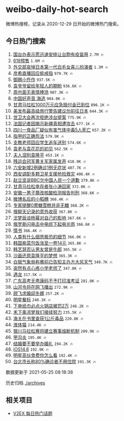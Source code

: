 # weibo-daily-hot-search

微博热搜榜，记录从 2020-12-29 日开始的微博热门搜索。

## 今日热门搜索

<!-- BEGIN -->

1. [国台办表示愿迅速安排让台胞有疫苗用](https://s.weibo.com/weibo?q=%23%E5%9B%BD%E5%8F%B0%E5%8A%9E%E8%A1%A8%E7%A4%BA%E6%84%BF%E8%BF%85%E9%80%9F%E5%AE%89%E6%8E%92%E8%AE%A9%E5%8F%B0%E8%83%9E%E6%9C%89%E7%96%AB%E8%8B%97%E7%94%A8%23&Refer=top) `2.7M 🔥`
1. [618预售](https://s.weibo.com/weibo?q=%23618%E9%A2%84%E5%94%AE%23&Refer=top) `1.6M 🔥`
1. [外交部哀悼日本第一代白毛女喜儿扮演者](https://s.weibo.com/weibo?q=%23%E5%A4%96%E4%BA%A4%E9%83%A8%E5%93%80%E6%82%BC%E6%97%A5%E6%9C%AC%E7%AC%AC%E4%B8%80%E4%BB%A3%E7%99%BD%E6%AF%9B%E5%A5%B3%E5%96%9C%E5%84%BF%E6%89%AE%E6%BC%94%E8%80%85%23&Refer=top) `1.3M 🔥`
1. [彦希直播回应偷戒指](https://s.weibo.com/weibo?q=%E5%BD%A6%E5%B8%8C%E7%9B%B4%E6%92%AD%E5%9B%9E%E5%BA%94%E5%81%B7%E6%88%92%E6%8C%87&Refer=top) `979.7K 🔥`
1. [御赐小仵作](https://s.weibo.com/weibo?q=%E5%BE%A1%E8%B5%90%E5%B0%8F%E4%BB%B5%E4%BD%9C&Refer=top) `937.5K 🔥`
1. [袁爷爷留给年轻人的期盼](https://s.weibo.com/weibo?q=%23%E8%A2%81%E7%88%B7%E7%88%B7%E7%95%99%E7%BB%99%E5%B9%B4%E8%BD%BB%E4%BA%BA%E7%9A%84%E6%9C%9F%E7%9B%BC%23&Refer=top) `936.6K 🔥`
1. [周也面无表情捧场](https://s.weibo.com/weibo?q=%23%E5%91%A8%E4%B9%9F%E9%9D%A2%E6%97%A0%E8%A1%A8%E6%83%85%E6%8D%A7%E5%9C%BA%23&Refer=top) `907.3K 🔥`
1. [中国好声音 海选](https://s.weibo.com/weibo?q=%E4%B8%AD%E5%9B%BD%E5%A5%BD%E5%A3%B0%E9%9F%B3%20%E6%B5%B7%E9%80%89&Refer=top) `904.0K 🔥`
1. [甘肃马拉松1000万元应急赔付金已到位](https://s.weibo.com/weibo?q=%23%E7%94%98%E8%82%83%E9%A9%AC%E6%8B%89%E6%9D%BE1000%E4%B8%87%E5%85%83%E5%BA%94%E6%80%A5%E8%B5%94%E4%BB%98%E9%87%91%E5%B7%B2%E5%88%B0%E4%BD%8D%23&Refer=top) `896.1K 🔥`
1. [美发布最高级旅行警告建议勿前往日本](https://s.weibo.com/weibo?q=%23%E7%BE%8E%E5%8F%91%E5%B8%83%E6%9C%80%E9%AB%98%E7%BA%A7%E6%97%85%E8%A1%8C%E8%AD%A6%E5%91%8A%E5%BB%BA%E8%AE%AE%E5%8B%BF%E5%89%8D%E5%BE%80%E6%97%A5%E6%9C%AC%23&Refer=top) `844.3K 🔥`
1. [世卫大会再次拒绝涉台提案](https://s.weibo.com/weibo?q=%23%E4%B8%96%E5%8D%AB%E5%A4%A7%E4%BC%9A%E5%86%8D%E6%AC%A1%E6%8B%92%E7%BB%9D%E6%B6%89%E5%8F%B0%E6%8F%90%E6%A1%88%23&Refer=top) `775.9K 🔥`
1. [法国记者因揭示新疆真相遭攻击](https://s.weibo.com/weibo?q=%23%E6%B3%95%E5%9B%BD%E8%AE%B0%E8%80%85%E5%9B%A0%E6%8F%AD%E7%A4%BA%E6%96%B0%E7%96%86%E7%9C%9F%E7%9B%B8%E9%81%AD%E6%94%BB%E5%87%BB%23&Refer=top) `677.1K 🔥`
1. [四川一食品厂疑似有害气体中毒5人死亡](https://s.weibo.com/weibo?q=%E5%9B%9B%E5%B7%9D%E4%B8%80%E9%A3%9F%E5%93%81%E5%8E%82%E7%96%91%E4%BC%BC%E6%9C%89%E5%AE%B3%E6%B0%94%E4%BD%93%E4%B8%AD%E6%AF%925%E4%BA%BA%E6%AD%BB%E4%BA%A1&Refer=top) `657.2K 🔥`
1. [指甲的正确剪法](https://s.weibo.com/weibo?q=%23%E6%8C%87%E7%94%B2%E7%9A%84%E6%AD%A3%E7%A1%AE%E5%89%AA%E6%B3%95%23&Refer=top) `579.9K 🔥`
1. [支教老师回应学生追车送别](https://s.weibo.com/weibo?q=%23%E6%94%AF%E6%95%99%E8%80%81%E5%B8%88%E5%9B%9E%E5%BA%94%E5%AD%A6%E7%94%9F%E8%BF%BD%E8%BD%A6%E9%80%81%E5%88%AB%23&Refer=top) `574.6K 🔥`
1. [袁老与袁花花的初见](https://s.weibo.com/weibo?q=%23%E8%A2%81%E8%80%81%E4%B8%8E%E8%A2%81%E8%8A%B1%E8%8A%B1%E7%9A%84%E5%88%9D%E8%A7%81%23&Refer=top) `562.5K 🔥`
1. [夫人泪别袁隆平](https://s.weibo.com/weibo?q=%23%E5%A4%AB%E4%BA%BA%E6%B3%AA%E5%88%AB%E8%A2%81%E9%9A%86%E5%B9%B3%23&Refer=top) `453.1K 🔥`
1. [残运会冠军黄关军家属发声](https://s.weibo.com/weibo?q=%23%E6%AE%8B%E8%BF%90%E4%BC%9A%E5%86%A0%E5%86%9B%E9%BB%84%E5%85%B3%E5%86%9B%E5%AE%B6%E5%B1%9E%E5%8F%91%E5%A3%B0%23&Refer=top) `418.9K 🔥`
1. [六安新增2例确诊1例无症状](https://s.weibo.com/weibo?q=%23%E5%85%AD%E5%AE%89%E6%96%B0%E5%A2%9E2%E4%BE%8B%E7%A1%AE%E8%AF%8A1%E4%BE%8B%E6%97%A0%E7%97%87%E7%8A%B6%23&Refer=top) `407.7K 🔥`
1. [西安调配多颗卫星支援抢险救灾](https://s.weibo.com/weibo?q=%E8%A5%BF%E5%AE%89%E8%B0%83%E9%85%8D%E5%A4%9A%E9%A2%97%E5%8D%AB%E6%98%9F%E6%94%AF%E6%8F%B4%E6%8A%A2%E9%99%A9%E6%95%91%E7%81%BE&Refer=top) `406.4K 🔥`
1. [赵立坚说BBC欠中国人民一个道歉](https://s.weibo.com/weibo?q=%23%E8%B5%B5%E7%AB%8B%E5%9D%9A%E8%AF%B4BBC%E6%AC%A0%E4%B8%AD%E5%9B%BD%E4%BA%BA%E6%B0%91%E4%B8%80%E4%B8%AA%E9%81%93%E6%AD%89%23&Refer=top) `379.8K 🔥`
1. [甘肃马拉松幸存者张小涛回家](https://s.weibo.com/weibo?q=%23%E7%94%98%E8%82%83%E9%A9%AC%E6%8B%89%E6%9D%BE%E5%B9%B8%E5%AD%98%E8%80%85%E5%BC%A0%E5%B0%8F%E6%B6%9B%E5%9B%9E%E5%AE%B6%23&Refer=top) `372.0K 🔥`
1. [安徽一男子篡改核酸检测报告判刑](https://s.weibo.com/weibo?q=%23%E5%AE%89%E5%BE%BD%E4%B8%80%E7%94%B7%E5%AD%90%E7%AF%A1%E6%94%B9%E6%A0%B8%E9%85%B8%E6%A3%80%E6%B5%8B%E6%8A%A5%E5%91%8A%E5%88%A4%E5%88%91%23&Refer=top) `368.6K 🔥`
1. [微博名后的小稻穗](https://s.weibo.com/weibo?q=%23%E5%BE%AE%E5%8D%9A%E5%90%8D%E5%90%8E%E7%9A%84%E5%B0%8F%E7%A8%BB%E7%A9%97%23&Refer=top) `368.4K 🔥`
1. [专家提醒0蔗糖雪糕并非无糖](https://s.weibo.com/weibo?q=%23%E4%B8%93%E5%AE%B6%E6%8F%90%E9%86%920%E8%94%97%E7%B3%96%E9%9B%AA%E7%B3%95%E5%B9%B6%E9%9D%9E%E6%97%A0%E7%B3%96%23&Refer=top) `368.2K 🔥`
1. [搜聊天记录的意外收获](https://s.weibo.com/weibo?q=%23%E6%90%9C%E8%81%8A%E5%A4%A9%E8%AE%B0%E5%BD%95%E7%9A%84%E6%84%8F%E5%A4%96%E6%94%B6%E8%8E%B7%23&Refer=top) `367.8K 🔥`
1. [沈梦辰谈杨幂对自己的影响](https://s.weibo.com/weibo?q=%23%E6%B2%88%E6%A2%A6%E8%BE%B0%E8%B0%88%E6%9D%A8%E5%B9%82%E5%AF%B9%E8%87%AA%E5%B7%B1%E7%9A%84%E5%BD%B1%E5%93%8D%23&Refer=top) `367.6K 🔥`
1. [俄罗斯闪电击中电缆下起电光雨](https://s.weibo.com/weibo?q=%23%E4%BF%84%E7%BD%97%E6%96%AF%E9%97%AA%E7%94%B5%E5%87%BB%E4%B8%AD%E7%94%B5%E7%BC%86%E4%B8%8B%E8%B5%B7%E7%94%B5%E5%85%89%E9%9B%A8%23&Refer=top) `366.6K 🔥`
1. [情书](https://s.weibo.com/weibo?q=%E6%83%85%E4%B9%A6&Refer=top) `366.4K 🔥`
1. [人类有什么细思极恐的细节](https://s.weibo.com/weibo?q=%23%E4%BA%BA%E7%B1%BB%E6%9C%89%E4%BB%80%E4%B9%88%E7%BB%86%E6%80%9D%E6%9E%81%E6%81%90%E7%9A%84%E7%BB%86%E8%8A%82%23&Refer=top) `366.0K 🔥`
1. [韩国紫菜包饭涨至一卷14元](https://s.weibo.com/weibo?q=%23%E9%9F%A9%E5%9B%BD%E7%B4%AB%E8%8F%9C%E5%8C%85%E9%A5%AD%E6%B6%A8%E8%87%B3%E4%B8%80%E5%8D%B714%E5%85%83%23&Refer=top) `365.8K 🔥`
1. [韩艺瑟否认男友曾是牛郎](https://s.weibo.com/weibo?q=%23%E9%9F%A9%E8%89%BA%E7%91%9F%E5%90%A6%E8%AE%A4%E7%94%B7%E5%8F%8B%E6%9B%BE%E6%98%AF%E7%89%9B%E9%83%8E%23&Refer=top) `365.5K 🔥`
1. [沙画还原袁隆平的梦想](https://s.weibo.com/weibo?q=%23%E6%B2%99%E7%94%BB%E8%BF%98%E5%8E%9F%E8%A2%81%E9%9A%86%E5%B9%B3%E7%9A%84%E6%A2%A6%E6%83%B3%23&Refer=top) `365.3K 🔥`
1. [白银气象局称赛前已告知主办方大风天气](https://s.weibo.com/weibo?q=%23%E7%99%BD%E9%93%B6%E6%B0%94%E8%B1%A1%E5%B1%80%E7%A7%B0%E8%B5%9B%E5%89%8D%E5%B7%B2%E5%91%8A%E7%9F%A5%E4%B8%BB%E5%8A%9E%E6%96%B9%E5%A4%A7%E9%A3%8E%E5%A4%A9%E6%B0%94%23&Refer=top) `349.7K 🔥`
1. [突然有点心疼小学老师了](https://s.weibo.com/weibo?q=%23%E7%AA%81%E7%84%B6%E6%9C%89%E7%82%B9%E5%BF%83%E7%96%BC%E5%B0%8F%E5%AD%A6%E8%80%81%E5%B8%88%E4%BA%86%23&Refer=top) `347.0K 🔥`
1. [遇龙](https://s.weibo.com/weibo?q=%E9%81%87%E9%BE%99&Refer=top) `317.5K 🔥`
1. [广东高考无粤康码不予打印准考证](https://s.weibo.com/weibo?q=%23%E5%B9%BF%E4%B8%9C%E9%AB%98%E8%80%83%E6%97%A0%E7%B2%A4%E5%BA%B7%E7%A0%81%E4%B8%8D%E4%BA%88%E6%89%93%E5%8D%B0%E5%87%86%E8%80%83%E8%AF%81%23&Refer=top) `281.0K 🔥`
1. [山河令将在网飞播出](https://s.weibo.com/weibo?q=%23%E5%B1%B1%E6%B2%B3%E4%BB%A4%E5%B0%86%E5%9C%A8%E7%BD%91%E9%A3%9E%E6%92%AD%E5%87%BA%23&Refer=top) `272.9K 🔥`
1. [顾飞求婚邱冬娜](https://s.weibo.com/weibo?q=%23%E9%A1%BE%E9%A3%9E%E6%B1%82%E5%A9%9A%E9%82%B1%E5%86%AC%E5%A8%9C%23&Refer=top) `257.2K 🔥`
1. [明星餐标](https://s.weibo.com/weibo?q=%23%E6%98%8E%E6%98%9F%E9%A4%90%E6%A0%87%23&Refer=top) `248.1K 🔥`
1. [下单纸巾必点火锅店被罚2万](https://s.weibo.com/weibo?q=%23%E4%B8%8B%E5%8D%95%E7%BA%B8%E5%B7%BE%E5%BF%85%E7%82%B9%E7%81%AB%E9%94%85%E5%BA%97%E8%A2%AB%E7%BD%9A2%E4%B8%87%23&Refer=top) `246.2K 🔥`
1. [禾下乘凉梦我们接续努力](https://s.weibo.com/weibo?q=%23%E7%A6%BE%E4%B8%8B%E4%B9%98%E5%87%89%E6%A2%A6%E6%88%91%E4%BB%AC%E6%8E%A5%E7%BB%AD%E5%8A%AA%E5%8A%9B%23&Refer=top) `235.5K 🔥`
1. [海关在书里查获1公斤毒品](https://s.weibo.com/weibo?q=%23%E6%B5%B7%E5%85%B3%E5%9C%A8%E4%B9%A6%E9%87%8C%E6%9F%A5%E8%8E%B71%E5%85%AC%E6%96%A4%E6%AF%92%E5%93%81%23&Refer=top) `220.8K 🔥`
1. [液体猫](https://s.weibo.com/weibo?q=%23%E6%B6%B2%E4%BD%93%E7%8C%AB%23&Refer=top) `214.4K 🔥`
1. [银川马拉松赛将建立赛事熔断机制](https://s.weibo.com/weibo?q=%23%E9%93%B6%E5%B7%9D%E9%A9%AC%E6%8B%89%E6%9D%BE%E8%B5%9B%E5%B0%86%E5%BB%BA%E7%AB%8B%E8%B5%9B%E4%BA%8B%E7%86%94%E6%96%AD%E6%9C%BA%E5%88%B6%23&Refer=top) `209.9K 🔥`
1. [甲沟炎](https://s.weibo.com/weibo?q=%23%E7%94%B2%E6%B2%9F%E7%82%8E%23&Refer=top) `195.4K 🔥`
1. [结婚要不要举办婚礼](https://s.weibo.com/weibo?q=%23%E7%BB%93%E5%A9%9A%E8%A6%81%E4%B8%8D%E8%A6%81%E4%B8%BE%E5%8A%9E%E5%A9%9A%E7%A4%BC%23&Refer=top) `194.2K 🔥`
1. [iOS14.6](https://s.weibo.com/weibo?q=iOS14.6&Refer=top) `192.9K 🔥`
1. [明星高伙食费你怎么看](https://s.weibo.com/weibo?q=%23%E6%98%8E%E6%98%9F%E9%AB%98%E4%BC%99%E9%A3%9F%E8%B4%B9%E4%BD%A0%E6%80%8E%E4%B9%88%E7%9C%8B%23&Refer=top) `192.4K 🔥`
1. [台北市长称80%确诊者不用住院](https://s.weibo.com/weibo?q=%23%E5%8F%B0%E5%8C%97%E5%B8%82%E9%95%BF%E7%A7%B080%25%E7%A1%AE%E8%AF%8A%E8%80%85%E4%B8%8D%E7%94%A8%E4%BD%8F%E9%99%A2%23&Refer=top) `191.3K 🔥`

数据更新于 2021-05-25 08:18:38

<!-- END -->

历史归档 [./archives](./archives)

## 相关项目

- [V2EX 每日热门话题](https://github.com/boojack/v2ex-daily-hot-topic)
